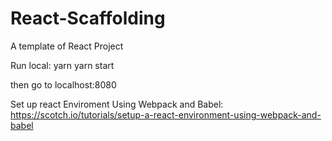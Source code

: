 # React-Scaffolding

A template of React Project

Run local:
	yarn 
	yarn start

then go to localhost:8080


Set up react Enviroment Using Webpack and Babel:
https://scotch.io/tutorials/setup-a-react-environment-using-webpack-and-babel

